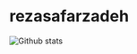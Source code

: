 # rezasafarzadeh

![Github stats](https://github-readme-stats.vercel.app/api?username=safarzadeh-reza&show_icons=true&theme=tokyonight&include_all_commits=true&count_private=true)
